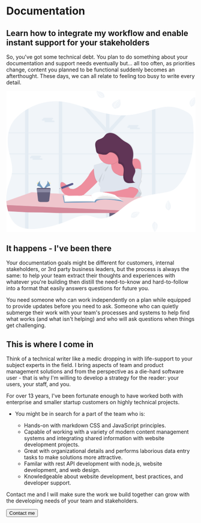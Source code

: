 # Documentation

## Learn how to integrate my workflow and enable instant support for your stakeholders

So, you've got some technical debt. You plan to do something about your documentation and support needs eventually but… all too often, as priorities change, content you planned to be functional suddenly becomes an afterthought. These days, we can all relate to feeling too busy to write every detail.

!["study"](../src/assets/svg/study.svg)

## It happens - I've been there

Your documentation goals might be different for customers, internal stakeholders, or 3rd party business leaders, but the process is always the same: to help your team extract their thoughts and experiences with whatever you're building then distill the need-to-know and hard-to-follow into a format that easily answers questions for future you.

You need someone who can work independently on a plan while equipped to provide updates before you need to ask. Someone who can quietly submerge their work with your team's processes and systems to help find what works (and what isn't helping) and who will ask questions when things get challenging.

## This is where I come in

Think of a technical writer like a medic dropping in with life-support to your subject experts in the field. I bring aspects of team and product management solutions and from the perspective as a die-hard software user - that is why I'm willing to develop a strategy for the reader: your users, your staff, and you.

For over 13 years, I've been fortunate enough to have worked both with enterprise and smaller startup customers on highly technical projects.

- You might be in search for a part of the team who is:

  - Hands-on with markdown CSS and JavaScript principles.
  - Capable of working with a variety of modern content management systems and integrating shared information with website development projects.
  - Great with organizational details and performs laborious data entry tasks to make solutions more attractive.
  - Familar with rest API development with node.js, website development, and web design.
  - Knowledgeable about website development, best practices, and developer support.

Contact me and I will make sure the work we build together can grow with the developing needs of your team and stakeholders.

<a class="link-button" href="/contact"><button >Contact me</button></a>
